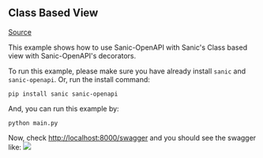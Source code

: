 ## Class Based View

[Source](https://github.com/sanic-org/sanic-openapi/tree/master/examples/class_based_view)

This example shows how to use Sanic-OpenAPI with Sanic's Class based view with Sanic-OpenAPI's decorators.

To run this example, please make sure you have already install `sanic` and `sanic-openapi`.
Or, run the install command:

```shell
pip install sanic sanic-openapi
```

And, you can run this example by:

```shell
python main.py
```

Now, check <http://localhost:8000/swagger> and you should see the swagger like:
![](./swagger.png)
